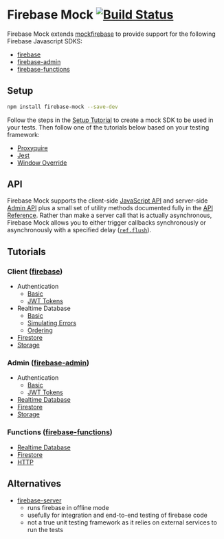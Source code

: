 Firebase Mock [![Build Status](https://travis-ci.org/soumak77/firebase-mock.svg?branch=master)](https://travis-ci.org/soumak77/firebase-mock)
============

Firebase Mock extends [mockfirebase](https://github.com/katowulf/mockfirebase) to provide support for the following Firebase Javascript SDKS:
- [firebase](https://github.com/firebase/firebase-js-sdk)
- [firebase-admin](https://github.com/firebase/firebase-admin-node)
- [firebase-functions](https://github.com/firebase/firebase-functions)

## Setup
```bash
npm install firebase-mock --save-dev
```
Follow the steps in the [Setup Tutorial](tutorials/integration/setup.md) to create a mock SDK to be used in your tests.  Then follow one of the tutorials below based on your testing framework:
* [Proxyquire](tutorials/integration/proxyquire.md)
* [Jest](tutorials/integration/jest.md)
* [Window Override](tutorials/integration/window.md)

## API

Firebase Mock supports the client-side [JavaScript API](https://firebase.google.com/docs/reference/js/) and server-side [Admin API](https://firebase.google.com/docs/reference/admin/node/) plus a small set of utility methods documented fully in the [API Reference](API.md). Rather than make a server call that is actually asynchronous, Firebase Mock allows you to either trigger callbacks synchronously or asynchronously with a specified delay ([`ref.flush`](API.md#flushdelay---ref)).

## Tutorials
### Client ([firebase](https://github.com/firebase/firebase-js-sdk))
* Authentication
  * [Basic](tutorials/client/auth/authentication.md)
  * [JWT Tokens](tutorials/client/auth/tokens.md)
* Realtime Database
  * [Basic](tutorials/client/rtdb/basic.md)
  * [Simulating Errors](tutorials/client/rtdb/errors.md)
  * [Ordering](tutorials/client/rtdb/spies.md)
* [Firestore](tutorials/client/firestore.md)
* [Storage](tutorials/client/storage.md)

### Admin ([firebase-admin](https://github.com/firebase/firebase-admin-node))
* Authentication
  * [Basic](tutorials/admin/authentication.md)
  * [JWT Tokens](tutorials/admin/tokens.md)
* [Realtime Database](tutorials/admin/rtdb.md)
* [Firestore](tutorials/admin/firestore.md)
* [Storage](tutorials/admin/storage.md)

### Functions ([firebase-functions](https://github.com/firebase/firebase-functions))
* [Realtime Database](tutorials/functions/rtdb.md)
* [Firestore](tutorials/functions/firestore.md)
* [HTTP](tutorials/functions/http.md)

## Alternatives
* [firebase-server](https://github.com/urish/firebase-server)
  * runs firebase in offline mode
  * usefully for integration and end-to-end testing of firebase code
  * not a true unit testing framework as it relies on external services to run the tests
